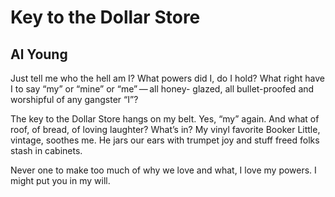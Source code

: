 # Key to the Dollar Store
## Al Young
Just tell me who the hell am I?
What powers did I, do I hold?
What right have I to say “my”
or “mine” or “me” — all honey-
glazed, all bullet-proofed and
worshipful of any gangster “I”?

The key to the Dollar Store
hangs on my belt. Yes, “my”
again. And what of roof, of bread,
of loving laughter? What’s in?
My vinyl favorite Booker Little,
vintage, soothes me. He jars
our ears with trumpet joy and
stuff freed folks stash in cabinets.

Never one to make too much of
why we love and what, I love my
powers. I might put you in my will.